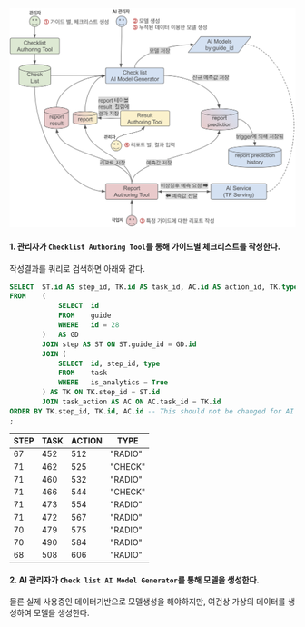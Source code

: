 
![image](architecture.png)

#### 1. 관리자가 `Checklist Authoring Tool`를 통해 가이드별 체크리스트를 작성한다.

작성결과를 쿼리로 검색하면 아래와 같다.
```sql
SELECT	ST.id AS step_id, TK.id AS task_id, AC.id AS action_id, TK.type
FROM	(
            SELECT  id
            FROM    guide
            WHERE   id = 28
        )	AS GD
        JOIN step AS ST ON ST.guide_id = GD.id
        JOIN (
            SELECT  id, step_id, type
            FROM    task
            WHERE   is_analytics = True
        ) AS TK ON TK.step_id = ST.id
        JOIN task_action AS AC ON AC.task_id = TK.id
ORDER BY TK.step_id, TK.id, AC.id -- This should not be changed for AI model
;
```
| STEP | TASK | ACTION | TYPE |
|----|-----|-----|---------|
| 67 | 452 | 512 | "RADIO" |
| 71 | 462 | 525 | "CHECK" |
| 71 | 460 | 532 | "RADIO" |
| 71 | 466 | 544 | "CHECK" |
| 71 | 473 | 554 | "RADIO" |
| 71 | 472 | 567 | "RADIO" |
| 70 | 479 | 575 | "RADIO" |
| 70 | 490 | 584 | "RADIO" |
| 68 | 508 | 606 | "RADIO" |

#### 2. AI 관리자가 `Check list AI Model Generator`를 통해 모델을 생성한다.

물론 실제 사용중인 데이터기반으로 모델생성을 해야하지만, 여건상 가상의 데이터를 생성하여 모델을 생성한다.
